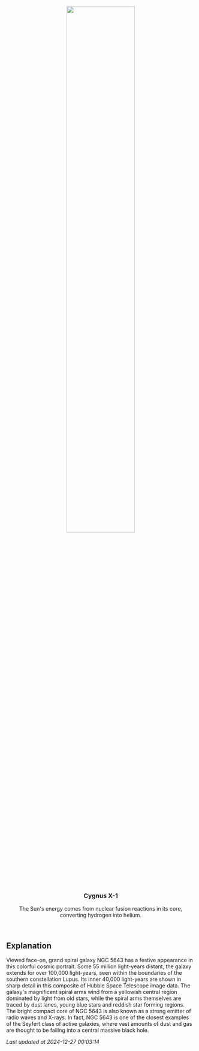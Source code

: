 <p align='center'>
    <img src='https://apod.nasa.gov/apod/image/2412/Hubble_NGC5643_potw2450a1024.jpg' width='60%' />
    <h3 align="center">Cygnus X-1</h3>
    <p align="center">The Sun's energy comes from nuclear fusion reactions in its core, converting hydrogen into helium.</p>
</p>
<br/>

Explanation
--
Viewed face-on, grand spiral galaxy NGC 5643 has a festive appearance in this colorful cosmic portrait. Some 55 million light-years distant, the galaxy extends for over 100,000 light-years, seen within the boundaries of the southern constellation Lupus. Its inner 40,000 light-years are shown in sharp detail in this composite of Hubble Space Telescope image data. The galaxy's magnificent spiral arms wind from a yellowish central region dominated by light from old stars, while the spiral arms themselves are traced by dust lanes, young blue stars and reddish star forming regions. The bright compact core of NGC 5643 is also known as a strong emitter of radio waves and X-rays. In fact, NGC 5643 is one of the closest examples of the Seyfert class of active galaxies, where vast amounts of dust and gas are thought to be falling into a central massive black hole.


*Last updated at 2024-12-27 00:03:14*
